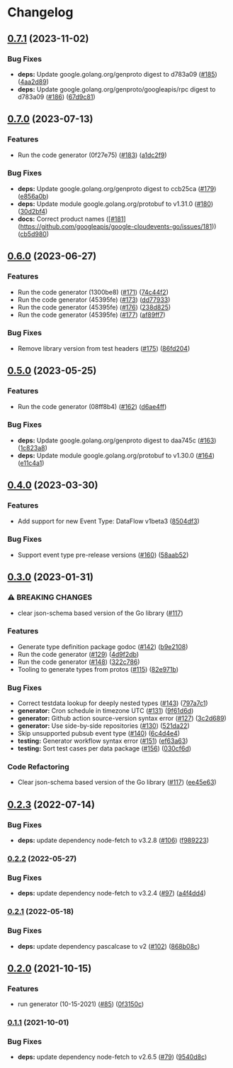 # Changelog

## [0.7.1](https://github.com/googleapis/google-cloudevents-go/compare/v0.7.0...v0.7.1) (2023-11-02)


### Bug Fixes

* **deps:** Update google.golang.org/genproto digest to d783a09 ([#185](https://github.com/googleapis/google-cloudevents-go/issues/185)) ([4aa2d89](https://github.com/googleapis/google-cloudevents-go/commit/4aa2d89097e98f7de07f772980c6322575e4bb29))
* **deps:** Update google.golang.org/genproto/googleapis/rpc digest to d783a09 ([#186](https://github.com/googleapis/google-cloudevents-go/issues/186)) ([67d9c81](https://github.com/googleapis/google-cloudevents-go/commit/67d9c81912fd037f8297de6a7fb206396dac3cf9))

## [0.7.0](https://github.com/googleapis/google-cloudevents-go/compare/v0.6.0...v0.7.0) (2023-07-13)


### Features

* Run the code generator (0f27e75) ([#183](https://github.com/googleapis/google-cloudevents-go/issues/183)) ([a1dc2f9](https://github.com/googleapis/google-cloudevents-go/commit/a1dc2f9b451966a0a06830b60ea82b9bb51773d2))


### Bug Fixes

* **deps:** Update google.golang.org/genproto digest to ccb25ca ([#179](https://github.com/googleapis/google-cloudevents-go/issues/179)) ([e856a0b](https://github.com/googleapis/google-cloudevents-go/commit/e856a0b7e32fa2c685d77c883cdbbd11bea27095))
* **deps:** Update module google.golang.org/protobuf to v1.31.0 ([#180](https://github.com/googleapis/google-cloudevents-go/issues/180)) ([30d2bf4](https://github.com/googleapis/google-cloudevents-go/commit/30d2bf4f584832c2c3dec9adb69510e1386f2013))
* **docs:** Correct product names ([[#181](https://github.com/googleapis/google-cloudevents-go/issues/181)](https://github.com/googleapis/google-cloudevents-go/issues/181)) ([cb5d980](https://github.com/googleapis/google-cloudevents-go/commit/cb5d9801c1d10139a4bafaafbd58cc06a739873a))

## [0.6.0](https://github.com/googleapis/google-cloudevents-go/compare/v0.5.0...v0.6.0) (2023-06-27)


### Features

* Run the code generator (1300be8) ([#171](https://github.com/googleapis/google-cloudevents-go/issues/171)) ([74c44f2](https://github.com/googleapis/google-cloudevents-go/commit/74c44f20b0ce858b128c1e19b8d0436470ccd757))
* Run the code generator (45395fe) ([#173](https://github.com/googleapis/google-cloudevents-go/issues/173)) ([dd77933](https://github.com/googleapis/google-cloudevents-go/commit/dd779339a48877382e5eb816a50b890ccd9405c8))
* Run the code generator (45395fe) ([#176](https://github.com/googleapis/google-cloudevents-go/issues/176)) ([238d825](https://github.com/googleapis/google-cloudevents-go/commit/238d825a1c9fea635bc4cf60120c39b530f6a0b5))
* Run the code generator (45395fe) ([#177](https://github.com/googleapis/google-cloudevents-go/issues/177)) ([af89ff7](https://github.com/googleapis/google-cloudevents-go/commit/af89ff7873cf17caac21af1b2f9ea9b96a4e23ef))


### Bug Fixes

* Remove library version from test headers ([#175](https://github.com/googleapis/google-cloudevents-go/issues/175)) ([86fd204](https://github.com/googleapis/google-cloudevents-go/commit/86fd204b7a2d50b791cc2bae3133ecf6164b50fd))

## [0.5.0](https://github.com/googleapis/google-cloudevents-go/compare/v0.4.0...v0.5.0) (2023-05-25)


### Features

* Run the code generator (08ff8b4) ([#162](https://github.com/googleapis/google-cloudevents-go/issues/162)) ([d6ae4ff](https://github.com/googleapis/google-cloudevents-go/commit/d6ae4ffe75b73207a5f3fa9e73152236e6f4680c))


### Bug Fixes

* **deps:** Update google.golang.org/genproto digest to daa745c ([#163](https://github.com/googleapis/google-cloudevents-go/issues/163)) ([1c823a8](https://github.com/googleapis/google-cloudevents-go/commit/1c823a8929478cdeb99a2f43f106d277eafb7b94))
* **deps:** Update module google.golang.org/protobuf to v1.30.0 ([#164](https://github.com/googleapis/google-cloudevents-go/issues/164)) ([e11c4a1](https://github.com/googleapis/google-cloudevents-go/commit/e11c4a1ec21999cbdb2e32a149fe7743246f5d65))

## [0.4.0](https://github.com/googleapis/google-cloudevents-go/compare/v0.3.0...v0.4.0) (2023-03-30)


### Features

* Add support for new Event Type: DataFlow v1beta3 ([8504df3](https://github.com/googleapis/google-cloudevents-go/commit/8504df35ac0d25d907f960019cee432e60653d0d))


### Bug Fixes

* Support event type pre-release versions ([#160](https://github.com/googleapis/google-cloudevents-go/issues/160)) ([58aab52](https://github.com/googleapis/google-cloudevents-go/commit/58aab5260f1a2af84591e0dbc524582f685f6e5d))

## [0.3.0](https://github.com/googleapis/google-cloudevents-go/compare/v0.2.3...v0.3.0) (2023-01-31)


### ⚠ BREAKING CHANGES

* clear json-schema based version of the Go library ([#117](https://github.com/googleapis/google-cloudevents-go/issues/117))

### Features

* Generate type definition package godoc ([#142](https://github.com/googleapis/google-cloudevents-go/issues/142)) ([b9e2108](https://github.com/googleapis/google-cloudevents-go/commit/b9e2108ebc539fe8d2565da60b70c1a3f1478ee7))
* Run the code generator ([#129](https://github.com/googleapis/google-cloudevents-go/issues/129)) ([4d9f2db](https://github.com/googleapis/google-cloudevents-go/commit/4d9f2db181810f528ba351d8c2b3d758c4c93a0b))
* Run the code generator ([#148](https://github.com/googleapis/google-cloudevents-go/issues/148)) ([322c786](https://github.com/googleapis/google-cloudevents-go/commit/322c786abef2dfa47cce9a2d082ed83e47f5b10e))
* Tooling to generate types from protos ([#115](https://github.com/googleapis/google-cloudevents-go/issues/115)) ([82e971b](https://github.com/googleapis/google-cloudevents-go/commit/82e971b95f34e445d1eb51ff202be9441ec4c906))


### Bug Fixes

* Correct testdata lookup for deeply nested types ([#143](https://github.com/googleapis/google-cloudevents-go/issues/143)) ([797a7c1](https://github.com/googleapis/google-cloudevents-go/commit/797a7c1e4bc19f556367330e213a7da3aa95aae7))
* **generator:** Cron schedule in timezone UTC ([#131](https://github.com/googleapis/google-cloudevents-go/issues/131)) ([9f61d6d](https://github.com/googleapis/google-cloudevents-go/commit/9f61d6d0d13bc36246ae7df19258d99247aed0ee))
* **generator:** Github action source-version syntax error ([#127](https://github.com/googleapis/google-cloudevents-go/issues/127)) ([3c2d689](https://github.com/googleapis/google-cloudevents-go/commit/3c2d6895c4043f1043ef4de191b354859858230a))
* **generator:** Use side-by-side repositories ([#130](https://github.com/googleapis/google-cloudevents-go/issues/130)) ([521da22](https://github.com/googleapis/google-cloudevents-go/commit/521da225b7e85d6901bdc316b9542d1060aad29e))
* Skip unsupported pubsub event type ([#140](https://github.com/googleapis/google-cloudevents-go/issues/140)) ([6c4d4e4](https://github.com/googleapis/google-cloudevents-go/commit/6c4d4e4c144439c269a66fd86e076673db7041cd))
* **testing:** Generator workflow syntax error ([#151](https://github.com/googleapis/google-cloudevents-go/issues/151)) ([ef63a63](https://github.com/googleapis/google-cloudevents-go/commit/ef63a63ea939a736fe1d92597826e3abd01565a6))
* **testing:** Sort test cases per data package ([#156](https://github.com/googleapis/google-cloudevents-go/issues/156)) ([030cf6d](https://github.com/googleapis/google-cloudevents-go/commit/030cf6dced4d3ac2748a32e760f53f17fffd698e))


### Code Refactoring

* Clear json-schema based version of the Go library ([#117](https://github.com/googleapis/google-cloudevents-go/issues/117)) ([ee45e63](https://github.com/googleapis/google-cloudevents-go/commit/ee45e636b4393792ab0fbccb237c35081fc87e18))

## [0.2.3](https://github.com/googleapis/google-cloudevents-go/compare/v0.2.2...v0.2.3) (2022-07-14)


### Bug Fixes

* **deps:** update dependency node-fetch to v3.2.8 ([#106](https://github.com/googleapis/google-cloudevents-go/issues/106)) ([f989223](https://github.com/googleapis/google-cloudevents-go/commit/f989223899b6416c31944e47de5ba96039a8f1be))

### [0.2.2](https://github.com/googleapis/google-cloudevents-go/compare/v0.2.1...v0.2.2) (2022-05-27)


### Bug Fixes

* **deps:** update dependency node-fetch to v3.2.4 ([#97](https://github.com/googleapis/google-cloudevents-go/issues/97)) ([a4f4dd4](https://github.com/googleapis/google-cloudevents-go/commit/a4f4dd423f2ff502647efeb52fb6b5cb9b93c19e))

### [0.2.1](https://github.com/googleapis/google-cloudevents-go/compare/v0.2.0...v0.2.1) (2022-05-18)


### Bug Fixes

* **deps:** update dependency pascalcase to v2 ([#102](https://github.com/googleapis/google-cloudevents-go/issues/102)) ([868b08c](https://github.com/googleapis/google-cloudevents-go/commit/868b08cd730a504d4a6c20ad5e3e25aaf14f9b2a))

## [0.2.0](https://www.github.com/googleapis/google-cloudevents-go/compare/v0.1.1...v0.2.0) (2021-10-15)


### Features

* run generator (10-15-2021) ([#85](https://www.github.com/googleapis/google-cloudevents-go/issues/85)) ([0f3150c](https://www.github.com/googleapis/google-cloudevents-go/commit/0f3150c20752d8f66341b2b32892e3847b571d44))

### [0.1.1](https://www.github.com/googleapis/google-cloudevents-go/compare/v0.1.0...v0.1.1) (2021-10-01)


### Bug Fixes

* **deps:** update dependency node-fetch to v2.6.5 ([#79](https://www.github.com/googleapis/google-cloudevents-go/issues/79)) ([9540d8c](https://www.github.com/googleapis/google-cloudevents-go/commit/9540d8c68b0d26c8b43b566a2feacb4cee3d9a9b))
